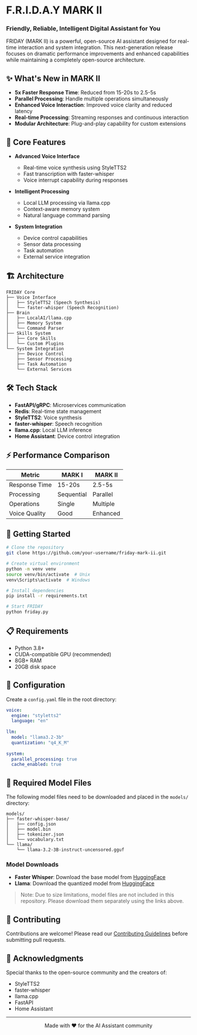 # F.R.I.D.A.Y MARK II
### Friendly, Reliable, Intelligent Digital Assistant for You

FRIDAY (MARK II) is a powerful, open-source AI assistant designed for real-time interaction and system integration. This next-generation release focuses on dramatic performance improvements and enhanced capabilities while maintaining a completely open-source architecture.

## ✨ What's New in MARK II

- **5x Faster Response Time**: Reduced from 15-20s to 2.5-5s
- **Parallel Processing**: Handle multiple operations simultaneously
- **Enhanced Voice Interaction**: Improved voice clarity and reduced latency
- **Real-time Processing**: Streaming responses and continuous interaction
- **Modular Architecture**: Plug-and-play capability for custom extensions

## 🚀 Core Features

- **Advanced Voice Interface**
  - Real-time voice synthesis using StyleTTS2
  - Fast transcription with faster-whisper
  - Voice interrupt capability during responses
  
- **Intelligent Processing**
  - Local LLM processing via llama.cpp
  - Context-aware memory system
  - Natural language command parsing
  
- **System Integration**
  - Device control capabilities
  - Sensor data processing
  - Task automation
  - External service integration

## 🏗️ Architecture

```
FRIDAY Core
├── Voice Interface
│   ├── StyleTTS2 (Speech Synthesis)
│   └── faster-whisper (Speech Recognition)
├── Brain
│   ├── LocalAI/llama.cpp
│   ├── Memory System
│   └── Command Parser
├── Skills System
│   ├── Core Skills
│   └── Custom Plugins
└── System Integration
    ├── Device Control
    ├── Sensor Processing
    ├── Task Automation
    └── External Services
```

## 🛠️ Tech Stack

- **FastAPI/gRPC**: Microservices communication
- **Redis**: Real-time state management
- **StyleTTS2**: Voice synthesis
- **faster-whisper**: Speech recognition
- **llama.cpp**: Local LLM inference
- **Home Assistant**: Device control integration

## ⚡ Performance Comparison

| Metric | MARK I | MARK II |
|--------|---------|----------|
| Response Time | 15-20s | 2.5-5s |
| Processing | Sequential | Parallel |
| Operations | Single | Multiple |
| Voice Quality | Good | Enhanced |

## 🚦 Getting Started

```bash
# Clone the repository
git clone https://github.com/your-username/friday-mark-ii.git

# Create virtual environment
python -m venv venv
source venv/bin/activate  # Unix
venv\Scripts\activate  # Windows

# Install dependencies
pip install -r requirements.txt

# Start FRIDAY
python friday.py
```

## 📋 Requirements

- Python 3.8+
- CUDA-compatible GPU (recommended)
- 8GB+ RAM
- 20GB disk space

## 🔧 Configuration

Create a `config.yaml` file in the root directory:

```yaml
voice:
  engine: "styletts2"
  language: "en"
  
llm:
  model: "llama3.2-3b"
  quantization: "q4_K_M"
  
system:
  parallel_processing: true
  cache_enabled: true
```

## 🤝 Required Model Files

The following model files need to be downloaded and placed in the `models/` directory:

```
models/
├── faster-whisper-base/
│   ├── config.json
│   ├── model.bin
│   ├── tokenizer.json
│   └── vocabulary.txt
└── llama/
    └── llama-3.2-3B-instruct-uncensored.gguf
```

### Model Downloads
- **Faster Whisper**: Download the base model from [HuggingFace](https://huggingface.co/guillaumekln/faster-whisper-base)
- **Llama**: Download the quantized model from [HuggingFace](https://huggingface.co/TheBloke/Llama-2-3B-GGUF)

> Note: Due to size limitations, model files are not included in this repository. Please download them separately using the links above.

## 🤝 Contributing

Contributions are welcome! Please read our [Contributing Guidelines](CONTRIBUTING.md) before submitting pull requests.


## 🙏 Acknowledgments

Special thanks to the open-source community and the creators of:
- StyleTTS2
- faster-whisper
- llama.cpp
- FastAPI
- Home Assistant

---

<p align="center">Made with ❤️ for the AI Assistant community</p>

